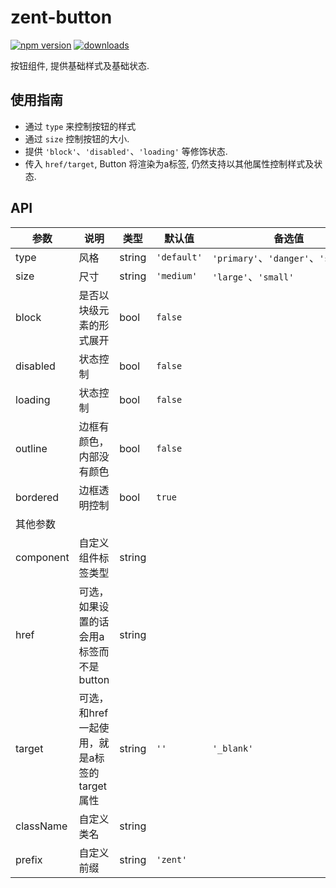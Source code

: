 # zent-button

[![npm version](https://img.shields.io/npm/v/zent-button.svg?style=flat)](https://www.npmjs.com/package/zent-button) [![downloads](https://img.shields.io/npm/dt/zent-button.svg)](https://www.npmjs.com/package/zent-button)

按钮组件, 提供基础样式及基础状态.

## 使用指南

-   通过 `type` 来控制按钮的样式
-   通过 `size` 控制按钮的大小.
-   提供 `'block'`、`'disabled'`、`'loading'` 等修饰状态.
-   传入 `href/target`, Button 将渲染为a标签, 仍然支持以其他属性控制样式及状态.

## API

| 参数        | 说明                          | 类型     | 默认值         | 备选值                                |
| --------- | --------------------------- | ------ | ----------- | ---------------------------------- |
| type      | 风格                          | string | `'default'` | `'primary'`、`'danger'`、`'success'` |
| size      | 尺寸                          | string | `'medium'`  | `'large'`、`'small'`                |
| block     | 是否以块级元素的形式展开                | bool   | `false`     |                                    |
| disabled  | 状态控制                        | bool   | `false`     |                                    |
| loading   | 状态控制                        | bool   | `false`     |                                    |
| outline   | 边框有颜色，内部没有颜色                | bool   | `false`     |                                    |
| bordered  | 边框透明控制                      | bool   | `true`      |                                    |
| 其他参数      |                             |        |             |                                    |
| component | 自定义组件标签类型                   | string |             |                                    |
| href      | 可选，如果设置的话会用a标签而不是button     | string |             |                                    |
| target    | 可选，和href一起使用，就是a标签的target属性 | string | `''`        | `'_blank'`                         |
| className | 自定义类名                       | string |             |                                    |
| prefix    | 自定义前缀                       | string | `'zent'`    |                                    |
